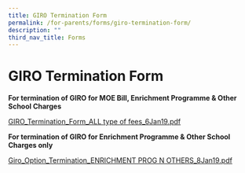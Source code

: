 ```yaml
---
title: GIRO Termination Form
permalink: /for-parents/forms/giro-termination-form/
description: ""
third_nav_title: Forms
---
```

# **GIRO Termination Form**

**For termination of GIRO for MOE Bill, Enrichment Programme & Other School Charges**

[GIRO_Termination_Form_ALL type of fees_6Jan19.pdf](/files/GIRO_Termination_Form_ALL%20type%20of%20fees_6Jan19.pdf)


**For termination of GIRO for Enrichment Programme & Other School Charges only**

[Giro_Option_Termination_ENRICHMENT PROG N OTHERS_8Jan19.pdf](/files/Giro_Option_Termination_ENRICHMENT%20PROG%20N%20OTHERS_8Jan19.pdf)
